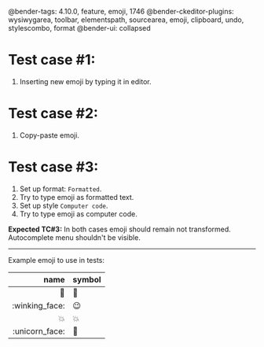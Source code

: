 @bender-tags: 4.10.0, feature, emoji, 1746
@bender-ckeditor-plugins: wysiwygarea, toolbar, elementspath, sourcearea, emoji, clipboard, undo, stylescombo, format
@bender-ui: collapsed

# Test case #1:
1. Inserting new emoji by typing it in editor.

# Test case #2:
1. Copy-paste emoji.

# Test case #3:
1. Set up format: `Formatted`.
2. Try to type emoji as formatted text.
3. Set up style `Computer code`.
4. Try to type emoji as computer code.

**Expected TC#3:** In both cases emoji should remain not transformed. Autocomplete menu shouldn't be visible.

----
Example emoji to use in tests:

| name | symbol |
| ---: | --- |
| :bug: | 🐛 |
| :winking_face: | 😉 |
| :collision: | 💥 |
| :unicorn_face: | 🦄 |
